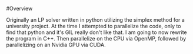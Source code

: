 #Overview

Originally an LP solver written in python utilizing the simplex method for a university project. At the time I attempted to parallelize the code, only to find that python
and it's GIL really don't like that. I am going to now rewrite the program in C++. Then parallelize on the CPU via OpenMP, followed by parallelizing on an Nvidia GPU via CUDA. 
